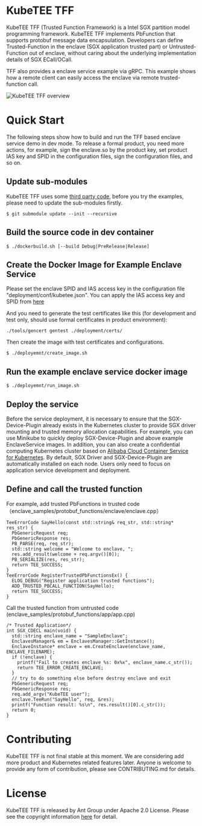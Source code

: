 # KubeTEE TFF

KubeTEE TFF (Trusted Function Framework) is a Intel SGX partition model programming framework.
KubeTEE TFF implements PbFunction that supports protobuf message data encapsulation.
Developers can define Trusted-Function in the enclave (SGX application trusted part) or
Untrusted-Function out of enclave, without caring about the underlying implementation details of SGX ECall/OCall.

TFF also provides a enclave service example via gRPC. This example shows how a remote client can easily
access the enclave via remote trusted-function call.

![KubeTEE TFF overview](https://github.com/SOFAEnclave/trusted-function-framework/blob/master/docs/tff.jpg)


# Quick Start

The following steps show how to build and run the TFF based enclave service demo in dev mode.
To release a formal product, you need more actions, for example, sign the enclave.so by the product key,
set product IAS key and SPID in the configuration files, sign the configuration files, and so on.

## Update sub-modules

KubeTEE TFF uses some [third party code](https://github.com/SOFAEnclave/trusted-function-framework/blob/master/THIRD-PARTY-NOTICES),
before you try the examples, please need to update the sub-modules firstly.

```
$ git submodule update --init --recursive
```

## Build the source code in dev container

```
$ ./dockerbuild.sh [--build Debug|PreRelease|Release]
```

## Create the Docker Image for Example Enclave Service

Please set the enclave SPID and IAS access key in the configuration file "deployment/conf/kubetee.json".
You can apply the IAS access key and SPID from [here](https://api.portal.trustedservices.intel.com/EPID-attestation)

And you need to generate the test certificates like this (for development and test only, should use formal certificates in product environment):

```
./tools/gencert gentest ./deployment/certs/
```

Then create the image with test certificates and configurations.

```
$ ./deployemnt/create_image.sh
```

## Run the example enclave service docker image

```
$ ./deployemnt/run_image.sh
```

## Deploy the service

Before the service deployment, it is necessary to ensure that the SGX-Device-Plugin already
exists in the Kubernetes cluster to provide SGX driver mounting and trusted memory allocation
capabilities.
For example, you can use Minikube to quickly deploy SGX-Device-Plugin and above example EnclaveService images.
In addition, you can also create a confidential computing Kubernetes cluster based on
[Alibaba Cloud Container Service for Kubernetes](https://www.aliyun.com/product/kubernetes).
By default, SGX Driver and SGX-Device-Plugin are automatically installed on each node.
Users only need to focus on application service development and deployment.


## Define and call the trusted function

For example, add trusted PbFunctions in trusted code （enclave_samples/protobuf_functions/enclave/enclave.cpp）

```
TeeErrorCode SayHello(const std::string& req_str, std::string* res_str) {
  PbGenericRequest req;
  PbGenericResponse res;
  PB_PARSE(req, req_str);
  std::string welcome = "Welcome to enclave, ";
  res.add_result(welcome + req.argv()[0]);
  PB_SERIALIZE(res, res_str);
  return TEE_SUCCESS;
}
TeeErrorCode RegisterTrustedPbFunctionsEx() {
  ELOG_DEBUG("Register application trusted functions");
  ADD_TRUSTED_PBCALL_FUNCTION(SayHello);
  return TEE_SUCCESS;
}
```

Call the trusted function from untrusted code (enclave_samples/protobuf_functions/app/app.cpp)

```
/* Trusted Application*/
int SGX_CDECL main(void) {
  std::string enclave_name = "SampleEnclave";
  EnclavesManager& em = EnclavesManager::GetInstance();
  EnclaveInstance* enclave = em.CreateEnclave(enclave_name, ENCLAVE_FILENAME);
  if (!enclave) {
    printf("Fail to creates enclave %s: 0x%x", enclave_name.c_str());
    return TEE_ERROR_CREATE_ENCLAVE;
  }
  // try to do something else before destroy enclave and exit
  PbGenericRequest req;
  PbGenericResponse res;
  req.add_argv("KubeTEE user");
  enclave.TeeRun("SayHello", req, &res);
  printf("Function result: %s\n", res.result()[0].c_str());
  return 0;
}
```


# Contributing

KubeTEE TFF is not final stable at this moment. We are considering add more product and Kubernetes related features later.
Anyone is welcome to provide any form of contribution, please see CONTRIBUTING.md for details.


# License

KubeTEE TFF is released by Ant Group under Apache 2.0 License.
Please see the copyright information [here](https://github.com/SOFAEnclave/trusted-function-framework/blob/master/LICENSE) for detail.
